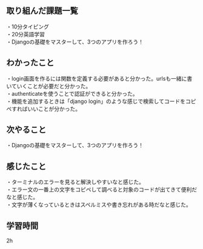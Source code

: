 ## 取り組んだ課題一覧
・10分タイピング
<br>・20分英語学習
<br>・Djangoの基礎をマスターして、3つのアプリを作ろう！
## わかったこと
・login画面を作るには関数を定義する必要があると分かった。urlsも一緒に書いていくことが必要だと分かった。
<br>・authenticateを使うことで認証ができると分かった。
<br>・機能を追加するときは「django login」のような感じで検索してコードをコピペすればいいことが分かった。
## 次やること
・Djangoの基礎をマスターして、3つのアプリを作ろう！

## 感じたこと
・ターミナルのエラーを見ると解決しやすいなと感じた。
<br>・エラー文の一番上の文字をコピペして調べると対象のコードが出てきて便利だなと感じた。
<br>・文字が薄くなっているときはスペルミスや書き忘れがある時だなと感じた。
## 学習時間
2h
